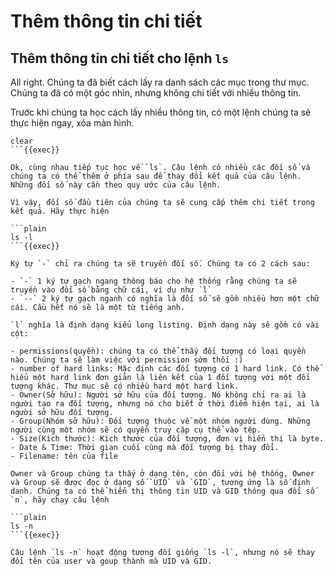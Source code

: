 # Thêm thông tin chi tiết

## Thêm thông tin chi tiết cho lệnh `ls`

All right. Chúng ta đã biết cách lấy ra danh sách các mục trong thư mục. Chúng ta đã có một góc nhìn, nhưng không chi tiết với nhiều thông tin.

Trước khi chúng ta học cách lấy nhiều thông tin, có một lệnh chúng ta sẽ thực hiện ngay, xóa màn hình.

```plain
clear
```{{exec}}

Ok, cùng nhau tiếp tục học về `ls`. Câu lệnh có nhiều các đối số và chúng ta có thể thêm ở phía sau để thay đổi kết quả của câu lệnh. Những đối số này cần theo quy ước của câu lệnh.

Vì vậy, đối số đầu tiên của chúng ta sẽ cung cấp thêm chi tiết trong kết quả. Hãy thực hiện

```plain
ls -l
```{{exec}}

Ký tự `-` chỉ ra chúng ta sẽ truyền đối số. Chúng ta có 2 cách sau:

- `-` 1 ký tự gạch ngang thông báo cho hệ thống rằng chúng ta sẽ truyền vào đối số bằng chữ cái, ví dụ như `l`
- `--` 2 ký tự gạch nganh có nghĩa là đối số sẽ gồm nhiều hơn một chữ cái. Cầu hết nó sẽ là một từ tiếng anh.

`l` nghĩa là định dạng kiểu long listing. Định dạng này sẽ gồm có vài cột:

- permissions(quyền): chúng ta có thể thấy đối tượng có loại quyền nào. Chúng ta sẽ làm việc với permission sớm thối :)
- number of hard links: Mặc định các đối tượng có 1 hard link. Có thể hiểu một hard link đơn giản là liên kết của 1 đối tượng với một đối tượng khác. Thư mục sẽ có nhiều hard một hard link.
- Owner(Sở hữu): Người sở hữu của đối tượng. Nó không chỉ ra ai là người tạo ra đối tượng, nhưng nó cho biết ở thời điểm hiện tại, ai là người sở hữu đối tượng.
- Group(Nhóm sở hữu): Đối tượng thuộc về một nhóm người dùng. Những người cùng một nhóm sẽ có quyền truy cập cụ thể vào tệp.
- Size(Kích thước): Kích thước của đối tượng, đơn vị hiển thị là byte.
- Date & Time: Thời gian cuối cùng mà đối tượng bị thay đổi.
- Filename: tên của file

Owner và Group chúng ta thấy ở dạng tên, còn đối với hệ thống, Owner và Group sẽ được đọc ở dạng số `UID` và `GID`, tương ứng là số định danh. Chúng ta có thể hiển thị thông tin UID và GID thông qua đối số `n`, hãy chạy câu lệnh

```plain
ls -n
```{{exec}}

Câu lệnh `ls -n` hoạt động tương đối giống `ls -l`, nhưng nó sẽ thay đổi tên của user và goup thành mã UID và GID.

